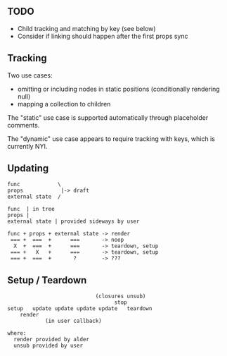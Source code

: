 ## TODO

* Child tracking and matching by key (see below)
* Consider if linking should happen after the first props sync


## Tracking

Two use cases:
* omitting or including nodes in static positions (conditionally rendering null)
* mapping a collection to children

The "static" use case is supported automatically through placeholder comments.

The "dynamic" use case appears to require tracking with keys, which is currently
NYI.


## Updating

    func            \
    props            |-> draft
    external state  /

    func  | in tree
    props |
    external state | provided sideways by user

    func + props + external state -> render
     === +  ===  +      ===       -> noop
      X  +  ===  +      ===       -> teardown, setup
     === +   X   +      ===       -> teardown, setup
     === +  ===  +       ?        -> ???


## Setup / Teardown

                                (closures unsub)
                                      stop
    setup   update update update update   teardown
        render
                (in user callback)

    where:
      render provided by alder
      unsub provided by user
